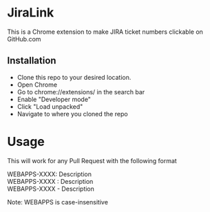 # JiraLink

This is a Chrome extension to make JIRA ticket numbers clickable on GitHub.com

## Installation

-   Clone this repo to your desired location.
-   Open Chrome
-   Go to chrome://extensions/ in the search bar
-   Enable "Developer mode"
-   Click "Load unpacked"
-   Navigate to where you cloned the repo

# Usage

This will work for any Pull Request with the following format

WEBAPPS-XXXX: Description  
WEBAPPS-XXXX : Description  
WEBAPPS-XXXX - Description

Note: WEBAPPS is case-insensitive
